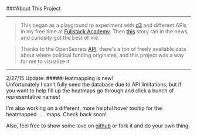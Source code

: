 ###About This Project
***

>This began as a playground to experiment with [d3] and different APIs in my free time at [Fullstack Academy].
>Then [this] story ran in the news, and curiosity got the best of me.


>Thanks to the OpenSecrets [API], there's a ton of freely available data
>about where political funding originates, and this project was a way for me to visualize it.

***
2/27/15 Update:
#####Heatmapping is new!  
Unfortunately I can't fully seed the database due to API limitations, but if you want to help fill up the heatmaps go through and click a bunch of representative names!

I'm also working on a different, more helpful hover tooltip for the heatmapped . . . maps.  Check back soon!

Also, feel free to show some love on [github] or fork it and do your own thing.



[d3]:http://www.d3js.org
[this]:http://www.salon.com/2014/11/19/house_republicans_just_passed_a_bill_forbidding_scientists_from_advising_the_epa_on_their_own_research/
[Fullstack Academy]:http://www.fullstackacademy.com/
[github]:https://github.com/justincoh/openSecrets
[API]:http://www.opensecrets.org/resources/create/
